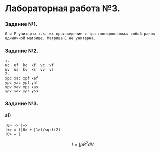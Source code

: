 # **Лабораторная работа №3.**

### **Задание №1.**
    G и F унитарны т.к. их произведение с транспонированными собой равны единичной матрице. Матрица Е не унитарна.

### **Задание №2.**
    1.
    uc  uf  kc  kf  vc  vf
    uv  us  kv  ks  vv  vs
    2.
    xpc xac xpf xaf
    ypc yac ypf yaf
    xpv xav xps xas
    ypv yav yps yas
    
### **Задание №3.**

#### **a1)**
    |0> -> |+>
    |+> = (|0> + |1>)/sqrt(2)
    |0> = 1

$$I = \int \rho R^{2} dV$$

